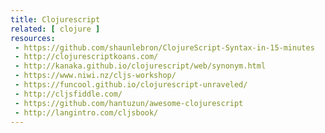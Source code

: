 ```yaml
---
title: Clojurescript
related: [ clojure ]
resources:
 - https://github.com/shaunlebron/ClojureScript-Syntax-in-15-minutes
 - http://clojurescriptkoans.com/
 - http://kanaka.github.io/clojurescript/web/synonym.html
 - https://www.niwi.nz/cljs-workshop/
 - https://funcool.github.io/clojurescript-unraveled/
 - http://cljsfiddle.com/
 - https://github.com/hantuzun/awesome-clojurescript
 - http://langintro.com/cljsbook/
---
```

